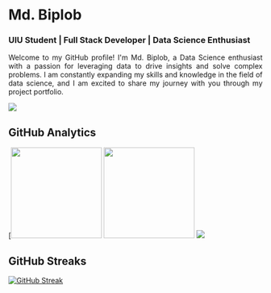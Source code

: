 # Md. Biplob
### UIU Student | Full Stack Developer | Data Science Enthusiast
<p align="justify">
Welcome to my GitHub profile! I'm Md. Biplob, a Data Science enthusiast with a passion for leveraging data to drive insights and solve complex problems. I am constantly expanding my skills and knowledge in the field of data science, and I am excited to share my journey with you through my project portfolio.
</p>

[![](https://github-profile-summary-cards.vercel.app/api/cards/profile-details?username=Biplob-592&theme=dark)](https://github.com/Biplob-592)

## GitHub Analytics
[<img height="180em" src="https://github-readme-stats-eight-theta.vercel.app/api?username=Biplob-592&show_icons=true&theme=dark&hide_border=true&include_all_commits=true&count_private=true"/> <img height="180em" src="https://github-readme-stats.vercel.app/api/top-langs/?username=Biplob-592&layout=compact&theme=dark&hide_border=true"/> ![](https://github.com/Biplob-592)
## GitHub Streaks
[![GitHub Streak](https://streak-stats.demolab.com?user=Biplob-592&theme=dark&hide_border=true)](https://git.io/streak-stats)
